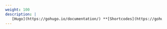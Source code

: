 ```yaml
---
weight: 100
description: |
   [Hugo](https://gohugo.io/documentation/) **[Shortcodes](https://gohugo.io/templates/shortcode-templates)** 
---
```

